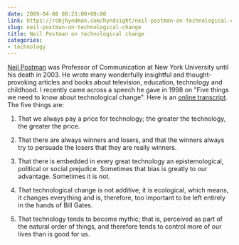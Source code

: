 ```yaml
---
date: 2009-04-08 08:23:00+00:00
link: https://robjhyndman.com/hyndsight/neil-postman-on-technological-change/
slug: neil-postman-on-technological-change
title: Neil Postman on technological change
categories:
- technology
---
```


[Neil Postman](http://en.wikipedia.org/wiki/Neil_Postman) was Professor of Communication at New York University until his death in 2003. He wrote many wonderfully insightful and thought-provoking articles and books about television, education, technology and childhood. I recently came across a speech he gave in 1998 on "Five things we need to know about technological change". Here is an [online transcript](http://www.technodystopia.org/). The five things are:



  1. That we always pay a price for technology; the greater the technology, the greater the price.


  2. That there are always winners and losers, and that the winners always try to persuade the losers that they are really winners.


  3. That there is embedded in every great technology an epistemological, political or social prejudice. Sometimes that bias is greatly to our advantage. Sometimes it is not.


  4. That technological change is not additive; it is ecological, which means, it changes everything and is, therefore, too important to be left entirely in the hands of Bill Gates.


  5. That technology tends to become mythic; that is, perceived as part of the natural order of things, and therefore tends to control more of our lives than is good for us.
